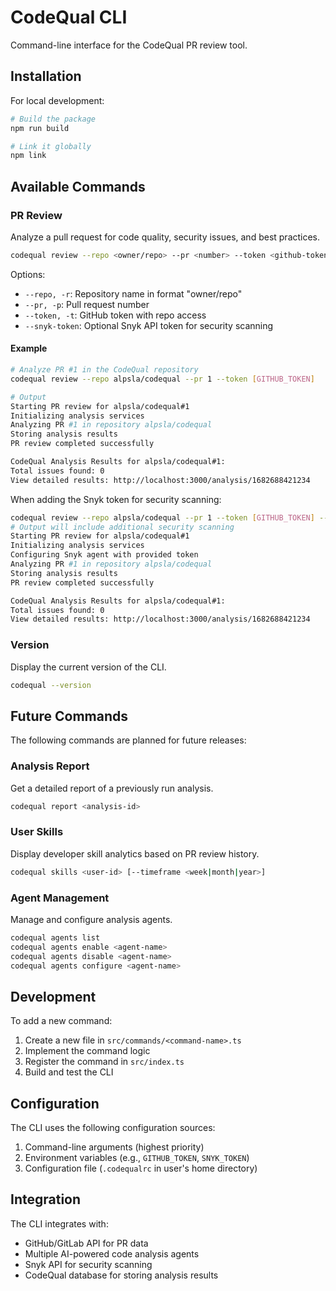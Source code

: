 # CodeQual CLI

Command-line interface for the CodeQual PR review tool.

## Installation

For local development:

```bash
# Build the package
npm run build

# Link it globally
npm link
```

## Available Commands

### PR Review

Analyze a pull request for code quality, security issues, and best practices.

```bash
codequal review --repo <owner/repo> --pr <number> --token <github-token> [--snyk-token <token>]
```

Options:
- `--repo, -r`: Repository name in format "owner/repo" 
- `--pr, -p`: Pull request number
- `--token, -t`: GitHub token with repo access
- `--snyk-token`: Optional Snyk API token for security scanning

#### Example

```bash
# Analyze PR #1 in the CodeQual repository
codequal review --repo alpsla/codequal --pr 1 --token [GITHUB_TOKEN]

# Output
Starting PR review for alpsla/codequal#1
Initializing analysis services
Analyzing PR #1 in repository alpsla/codequal
Storing analysis results
PR review completed successfully

CodeQual Analysis Results for alpsla/codequal#1:
Total issues found: 0
View detailed results: http://localhost:3000/analysis/1682688421234
```

When adding the Snyk token for security scanning:

```bash
codequal review --repo alpsla/codequal --pr 1 --token [GITHUB_TOKEN] --snyk-token [SNYK_TOKEN]
# Output will include additional security scanning
Starting PR review for alpsla/codequal#1
Initializing analysis services
Configuring Snyk agent with provided token
Analyzing PR #1 in repository alpsla/codequal
Storing analysis results
PR review completed successfully

CodeQual Analysis Results for alpsla/codequal#1:
Total issues found: 0
View detailed results: http://localhost:3000/analysis/1682688421234
```

### Version

Display the current version of the CLI.

```bash
codequal --version
```

## Future Commands

The following commands are planned for future releases:

### Analysis Report

Get a detailed report of a previously run analysis.

```bash
codequal report <analysis-id>
```

### User Skills

Display developer skill analytics based on PR review history.

```bash
codequal skills <user-id> [--timeframe <week|month|year>]
```

### Agent Management

Manage and configure analysis agents.

```bash
codequal agents list
codequal agents enable <agent-name>
codequal agents disable <agent-name>
codequal agents configure <agent-name>
```

## Development

To add a new command:

1. Create a new file in `src/commands/<command-name>.ts`
2. Implement the command logic
3. Register the command in `src/index.ts`
4. Build and test the CLI

## Configuration

The CLI uses the following configuration sources:

1. Command-line arguments (highest priority)
2. Environment variables (e.g., `GITHUB_TOKEN`, `SNYK_TOKEN`)
3. Configuration file (`.codequalrc` in user's home directory)

## Integration

The CLI integrates with:

- GitHub/GitLab API for PR data
- Multiple AI-powered code analysis agents
- Snyk API for security scanning
- CodeQual database for storing analysis results